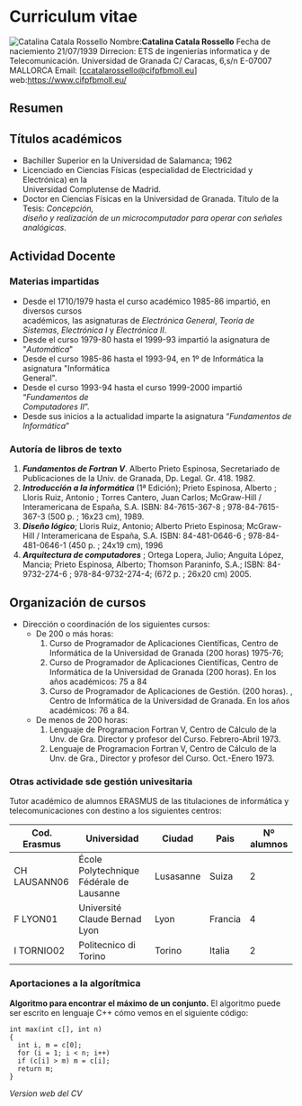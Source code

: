 # Curriculum vitae

![Catalina Catala Rossello](https://www.biografiasyvidas.com/biografia/k/fotos/kahlo_frida_1.jpg)
Nombre:**Catalina Catala Rossello**
Fecha de naciemiento 21/07/1939
Dirrecion:
ETS de ingenierías informatica y de Telecomunicación.
Universidad de Granada
C/ Caracas, 6,s/n
E-07007 MALLORCA
Email: [ccatalarossello@cifpfbmoll.eu]
web:<https://www.cifpfbmoll.eu/>

## Resumen

## Títulos académicos

 - Bachiller Superior en la Universidad de Salamanca; 1962
 - Licenciado  en  Ciencias  Físicas  (especialidad  de  Electricidad  y  Electrónica)  en  la  
Universidad Complutense de Madrid. 
- Doctor en Ciencias Físicas en la Universidad de Granada. Título de la Tesis: _Concepción,  
diseño y realización de un microcomputador para operar con señales analógicas_. 

## Actividad Docente

### Materias impartidas  
* Desde el 1710/1979 hasta el curso académico 1985-86 impartió, en diversos cursos  
académicos, las asignaturas de _Electrónica General_, _Teoría de Sistemas_, _Electrónica I_ y _Electrónica II_.  
*  Desde el curso 1979-80 hasta el 1999-93 impartió  la  asignatura  de  "_Automática_"  
*  Desde el curso 1985-86 hasta el 1993-94, en 1º de Informática la asignatura "Informática  
General".  
*  Desde  el  curso  1993-94  hasta  el  curso  1999-2000  impartió  “_Fundamentos  de  
Computadores II_”.  
*  Desde sus inicios a la actualidad imparte la asignatura “_Fundamentos de  
Informática_”

### Autoría de libros de texto

1.  ***Fundamentos de Fortran V***.  Alberto Prieto Espinosa, Secretariado de Publicaciones de la  Univ. de Granada, Dp. Legal. Gr. 418. 1982.
2.  ***Introducción  a  la  informática*** (1ª  Edición); Prieto  Espinosa,  Alberto ; Lloris  Ruiz,  Antonio ; Torres Cantero, Juan Carlos; McGraw-Hill / Interamericana de España, S.A.  ISBN: 84-7615-367-8 ; 978-84-7615-367-3 (500 p. ; 16x23 cm), 1989. 
3.   ***Diseño lógico***; Lloris Ruiz, Antonio; Alberto Prieto Espinosa; McGraw-Hill / Interamericana de España, S.A. ISBN: 84-481-0646-6 ; 978-84-481-0646-1 (450 p. ; 24x19 cm), 1996  
4.   ***Arquitectura de computadores*** ; Ortega Lopera, Julio; Anguita López, Mancia; Prieto   Espinosa, Alberto; Thomson Paraninfo, S.A.; ISBN: 84-9732-274-6 ; 978-84-9732-274-4;  (672 p. ; 26x20 cm) 2005.

## Organización de cursos

-  Dirección o coordinación de los siguientes cursos:  
   - De 200 o más horas:  
      1. Curso de Programador de Aplicaciones Científicas, Centro de Informática de la   Universidad de Granada (200 horas) 1975-76;  
      2. Curso de Programador de Aplicaciones Científicas, Centro de Informática de la Universidad de Granada (200 horas). En los años académicos: 75 a 84
      3. Curso de Programador de Aplicaciones de Gestión. (200 horas). , Centro de Informática   de la Universidad de Granada. En los años académicos: 76 a 84.  
   - De menos de 200 horas:  
      1. Lenguaje de Programacion Fortran V, Centro de Cálculo de la Unv. de Gra. Director y   profesor del Curso. Febrero-Abril 1973.  
      2. Lenguaje de Programacion Fortran V, Centro de Cálculo de la Unv. de Gra., Director y  profesor del Curso. Oct.-Enero 1973.  

### Otras actividade sde gestión univesitaria 

Tutor académico de alumnos ERASMUS de las titulaciones de informática y telecomunicaciones con destino a los siguientes centros:

| **Cod. Erasmus** | **Universidad**                          | **Ciudad** | **Pais** | **Nº alumnos** |
|------------------|------------------------------------------|------------|----------|----------------|
| CH LAUSANN06     | École Polytechnique Fédérale de Lausanne | Lusasanne  | Suiza    | 2              |
| F LYON01         | Université Claude Bernad Lyon            | Lyon       | Francia  | 4              |
| I TORNIO02       | Politecnico di Torino                    | Torino     | Italia   | 2              |

### Aportaciones a la algorítmica 

**Algoritmo para encontrar el máximo de un conjunto.** El algoritmo puede ser escrito en lenguaje C++ cómo vemos en el siguiente código:

~~~
int max(int c[], int n)
{
  int i, m = c[0];
  for (i = 1; i < n; i++)
  if (c[i] > m) m = c[i];
  return m;
}
~~~

_Version web del CV_
